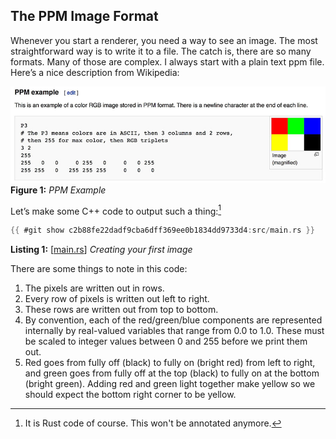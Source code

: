 ## The PPM Image Format
Whenever you start a renderer, you need a way to see an image. The most straightforward way is to write it to a file. The catch is, there are so many formats. Many of those are complex. I always start with a plain text ppm file. Here’s a nice description from Wikipedia:

![PPM Example](../../imgs/fig-1.01-ppm.jpg)
**Figure 1:** *PPM Example*

Let’s make some C++ code to output such a thing:[^21a]

[^21a]: It is Rust code of course. This won't be annotated anymore.

```rust
{{ #git show c2b88fe22dadf9cba6dff369ee0b1834dd9733d4:src/main.rs }}
```
**Listing 1:** [[main.rs](TODO)] *Creating your first image*

There are some things to note in this code:

1. The pixels are written out in rows.
2. Every row of pixels is written out left to right.
3. These rows are written out from top to bottom.
4. By convention, each of the red/green/blue components are represented internally by real-valued variables that range from 0.0 to 1.0. These must be scaled to integer values between 0 and 255 before we print them out.
5. Red goes from fully off (black) to fully on (bright red) from left to right, and green goes from fully off at the top (black) to fully on at the bottom (bright green). Adding red and green light together make yellow so we should expect the bottom right corner to be yellow.
